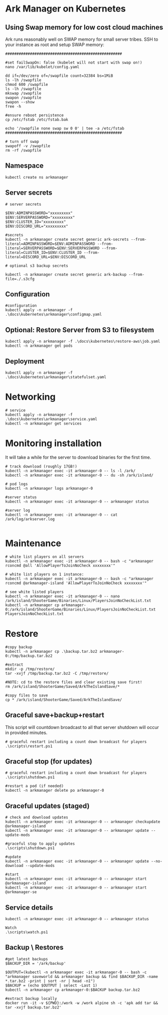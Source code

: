 # Ark Manager on Kubernetes

## Using Swap memory for low cost cloud machines

Ark runs reasonably well on SWAP memory for small server tribes.
SSH to your instance as root and setup SWAP memory:

```
####################################################

#set failSwapOn: false (kubelet will not start with swap on!)
nano /var/lib/kubelet/config.yaml

dd if=/dev/zero of=/swapfile count=32384 bs=1MiB
ls -lh /swapfile
chmod 600 /swapfile
ls -lh /swapfile
mkswap /swapfile
swapon /swapfile
swapon --show
free -h

#ensure reboot persistence
cp /etc/fstab /etc/fstab.bak

echo '/swapfile none swap sw 0 0' | tee -a /etc/fstab
####################################################

# turn off swap
swapoff -v /swapfile
rm -rf /swapfile

```

## Namespace 

```
kubectl create ns arkmanager
```

## Server secrets

```
# server secrets

$ENV:ADMINPASSWORD="xxxxxxxxx"
$ENV:SERVERPASSWORD="xxxxxxxxx"
$ENV:CLUSTER_ID="xxxxxxxxx"
$ENV:DISCORD_URL="xxxxxxxxx"

#secrets
kubectl -n arkmanager create secret generic ark-secrets --from-literal=ADMINPASSWORD=$ENV:ADMINPASSWORD --from-literal=SERVERPASSWORD=$ENV:SERVERPASSWORD --from-literal=CLUSTER_ID=$ENV:CLUSTER_ID --from-literal=DISCORD_URL=$ENV:DISCORD_URL

# optional s3 backup secrets

kubectl -n arkmanager create secret generic ark-backup --from-file=./.s3cfg
```

## Configuration

```
#configuration
kubectl apply -n arkmanager -f .\docs\kubernetes\arkmanager\configmap.yaml

```

## Optional: Restore Server from S3 to filesystem

```
kubectl apply -n arkmanager -f .\docs\kubernetes\restore-aws\job.yaml
kubectl -n arkmanager get pods
```

## Deployment

```
kubectl apply -n arkmanager -f .\docs\kubernetes\arkmanager\statefulset.yaml

```

# Networking

```
# service
kubectl apply -n arkmanager -f .\docs\kubernetes\arkmanager\service.yaml
kubectl -n arkmanager get services
```

# Monitoring installation

It will take a while for the server to download binaries for the first time.

```
# track download (roughly 17GB!)
kubectl -n arkmanager exec -it arkmanager-0 -- ls -l /ark/
kubectl -n arkmanager exec -it arkmanager-0 -- du -sh /ark/island/

# pod logs
kubectl -n arkmanager logs arkmanager-0

#server status
kubectl -n arkmanager exec -it arkmanager-0 -- arkmanager status

#server log
kubectl -n arkmanager exec -it arkmanager-0 -- cat /ark/log/arkserver.log


```

# Maintenance

```
# white list players on all servers
kubectl -n arkmanager exec -it arkmanager-0 -- bash -c "arkmanager rconcmd @all 'AllowPlayerToJoinNoCheck xxxxxxxx'"

# white list players on 1 instance:
kubectl -n arkmanager exec -it arkmanager-0 -- bash -c "arkmanager rconcmd @arkmanager-island 'AllowPlayerToJoinNoCheck xxxxxxxx'"

# see white listed players 
kubectl -n arkmanager exec -it arkmanager-0 -- nano /ark/island/ShooterGame/Binaries/Linux/PlayersJoinNoCheckList.txt
kubectl -n arkmanager cp arkmanager-0:/ark/island/ShooterGame/Binaries/Linux/PlayersJoinNoCheckList.txt PlayersJoinNoCheckList.txt 
```

# Restore

```
#copy backup
kubectl -n arkmanager cp .\backup.tar.bz2 arkmanager-0:/tmp/backup.tar.bz2

#extract
mkdir -p /tmp/restore/
tar -xvjf /tmp/backup.tar.bz2 -C /tmp/restore/

#NOTE: cd to the restore files and clear existing save first!
rm /ark/island/ShooterGame/Saved/ArkTheIslandSave/*

#copy files to save
cp * /ark/island/ShooterGame/Saved/ArkTheIslandSave/
```

## Graceful save+backup+restart

This script will countdown broadcast to all that server shutdown will occur in provided minutes.

```
# graceful restart including a count down broadcast for players
.\scripts\restart.ps1
```

## Graceful stop (for updates)

```
# graceful restart including a count down broadcast for players
.\scripts\shutdown.ps1

#restart a pod (if needed)
kubectl -n arkmanager delete po arkmanager-0
```

## Graceful updates (staged)

```
# check and download updates
kubectl -n arkmanager exec -it arkmanager-0 -- arkmanager checkupdate @arkmanager-island
kubectl -n arkmanager exec -it arkmanager-0 -- arkmanager update --update-mods

#graceful stop to apply updates
.\scripts\shutdown.ps1

#update
kubectl -n arkmanager exec -it arkmanager-0 -- arkmanager update --no-download --update-mods

#start
kubectl -n arkmanager exec -it arkmanager-0 -- arkmanager start @arkmanager-island
kubectl -n arkmanager exec -it arkmanager-0 -- arkmanager start @arkmanager-se
```

## Service details 

```
kubectl -n arkmanager exec -it arkmanager-0 -- arkmanager status

Watch 
.\scripts\watch.ps1
```

## Backup \ Restores

```
#get latest backups
$BACKUP_DIR = '/ark/backup'

$OUTPUT=(kubectl -n arkmanager exec -it arkmanager-0 -- bash -c "arkmanager saveworld && arkmanager backup && find $BACKUP_DIR -name *.tar.bz2 -print | sort -nr | head -n1")
$BACKUP = (echo $OUTPUT | select -Last 1)
kubectl -n arkmanager cp arkmanager-0:$BACKUP backup.tar.bz2

#extract backup locally
docker run -it -v ${PWD}:/work -w /work alpine sh -c 'apk add tar && tar -xvjf backup.tar.bz2'
```